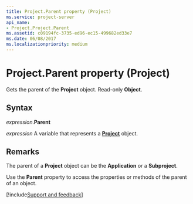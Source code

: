 ```yaml
---
title: Project.Parent property (Project)
ms.service: project-server
api_name:
- Project.Project.Parent
ms.assetid: c09194fc-3735-ed96-ec15-499682ed33e7
ms.date: 06/08/2017
ms.localizationpriority: medium
---
```



# Project.Parent property (Project)

Gets the parent of the **Project** object. Read-only **Object**.


## Syntax

_expression_.**Parent**

_expression_ A variable that represents a **[Project](project.project.md)** object.


## Remarks

The parent of a **Project** object can be the **Application** or a **Subproject**.

Use the **Parent** property to access the properties or methods of the parent of an object.

[!include[Support and feedback](~/includes/feedback-boilerplate.md)]